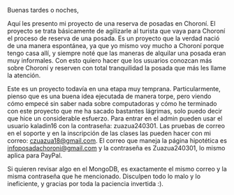 Buenas tardes o noches,

Aquí les presento mi proyecto de una reserva de posadas en Choroní. El proyecto se trata básicamente de agilizarle al turista que vaya para Choroní el proceso de reserva de una posada. Es un proyecto que la verdad nació de una manera espontánea, ya que yo mismo voy mucho a Choroní porque tengo casa allí, y siempre noté que las maneras de alquilar una posada eran muy informales. Con esto quiero hacer que los usuarios conozcan más sobre Choroní y reserven con total tranquilidad la posada que más les llame la atención.

Este es un proyecto todavía en una etapa muy temprana. Particularmente, pienso que es una buena idea ejecutada de manera torpe, pero viendo cómo empecé sin saber nada sobre computadoras y cómo he terminado con este proyecto que me ha sacado bastantes lágrimas, solo puedo decir que hice un considerable esfuerzo. Para entrar en el admin pueden usar el usuario kaladin16 con la contraseña: zuazua240301. Las pruebas de correo en el soporte y en la inscripción de las clases las pueden hacer con mi correo: czuazua18@gmail.com. El correo que maneja la página hipotética es infoposadachoroni@gmail.com y la contraseña es Zuazua240301, lo mismo aplica para PayPal.

Si quieren revisar algo en el MongoDB, es exactamente el mismo correo y la misma contraseña que he mencionado. Disculpen todo lo malo y lo ineficiente, y gracias por toda la paciencia invertida :).




